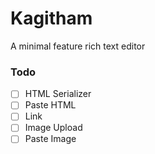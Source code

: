 # Kagitham

A minimal feature rich text editor

### Todo
- [ ] HTML Serializer
- [ ] Paste HTML
- [ ] Link
- [ ] Image Upload
- [ ] Paste Image